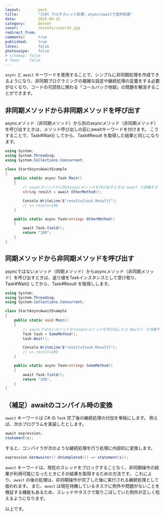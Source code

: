 ```yaml
---
layout:        post
title:         "[C#] マルチスレッド処理：async/awaitで並列処理"
date:          2025-05-22
category:      Dotnet
cover:         /assets/cover14.jpg
redirect_from:
comments:      true
published:     true
latex:         false
photoswipe:    false
# sitemap: false
# feed:    false
---
```


`async` と `await` キーワードを使用することで、シンプルに非同期処理を作成できるようになり、非同期プログラミングの複雑な設定や継続処理の定義をする必要がなくなり、コードの可読性に関わる「コールバック地獄」の問題を解消することができます。

## 非同期メソッドから非同期メソッドを呼び出す

asyncメソッド（非同期メソッド）から別のasyncメソッド（非同期メソッド）を呼び出すときは、メソッド呼び出しの前にawaitキーワードを付けます。
こうすることで、Task#Wait() してから、Task#Result を取得した結果と同じになります。

```cs
using System;
using System.Threading;
using System.Collections.Concurrent;

class StartAsyncAwaitExample
{
    public static async Task Main()
    {
        // asyncメソッドから別のasyncメソッドを呼び出すときは await で待機する
        string result = await OtherMethod();

        Console.WriteLine($"result={task.Result}");
        // => result=100
    }

    public static async Task<string> OtherMethod()
    {
        await Task.Yield();
        return "100";
    }
}
```

## 同期メソッドから非同期メソッドを呼び出す

asyncではないメソッド（同期メソッド）からasyncメソッド（非同期メソッド）を呼び出すときは、返り値をTaskインスタンスとして受け取り、Task#Wait() してから、Task#Result を取得しします。

```cs
using System;
using System.Threading;
using System.Collections.Concurrent;

class StartAsyncAwaitExample
{
    public static void Main()
    {
        // asyncではないメソッドからasyncメソッドを呼び出したら Wait() で待機する
        Task task = SomeMethod();
        task.Wait();

        Console.WriteLine($"result={task.Result}");
        // => result=200
    }

    public static async Task<string> SomeMethod()
    {
        await Task.Yield();
        return "200";
    }
}
```

## （補足）awaitのコンパイル時の変換

`await` キーワードは C# の `Task` 完了後の継続処理の付加を単純にします。
例えば、次のプログラムを実装したとします。

```cs
await expression;
statement(s);
```

すると、コンパイラが次のような継続処理を行う処理に内部的に変換します。

```cs
expression.GetAwaiter().OnCompleted(() => statement(s));
```

`await` キーワードは、現在のスレッドをブロックすることなく、非同期操作の結果が利用可能になったときにその結果を取得するための方法です。
これにより、`await` の後の処理は、非同期操作が完了した後に実行される継続処理として扱われます。
また、`await` は現在待機しているタスクに例外や問題がないことを検証する機能もあるため、スレッドやタスクで取りこぼしていた例外が正しく拾えるようになります。


以上です。
